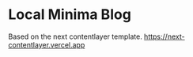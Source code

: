 # Local Minima Blog

Based on the next contentlayer template.
https://next-contentlayer.vercel.app


